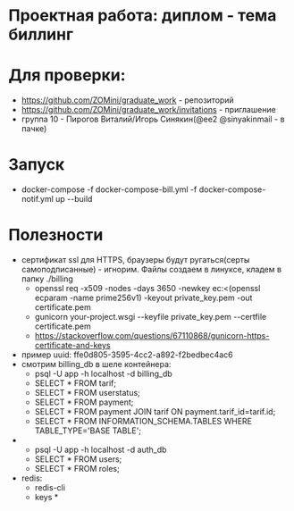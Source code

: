 # Проектная работа: диплом - тема биллинг

# Для проверки:
  - https://github.com/ZOMini/graduate_work  - репозиторий
  - https://github.com/ZOMini/graduate_work/invitations - приглашение
  - группа 10 - Пирогов Виталий/Игорь Синякин(@ee2 @sinyakinmail - в пачке)

# Запуск
  - docker-compose -f docker-compose-bill.yml -f docker-compose-notif.yml up --build

# Полезности
  - сертификат ssl для HTTPS, браузеры будут ругаться(серты самоподписанные) - игнорим. Файлы создаем в линуксе, кладем в папку ./billing
    - openssl req -x509 -nodes -days 3650 -newkey ec:<(openssl ecparam -name prime256v1) -keyout private_key.pem -out certificate.pem
    - gunicorn your-project.wsgi --keyfile private_key.pem --certfile certificate.pem
    - https://stackoverflow.com/questions/67110868/gunicorn-https-certificate-and-keys
  - пример uuid: ffe0d805-3595-4cc2-a892-f2bedbec4ac6
  - смотрим billing_db в шеле контейнера:
    - psql -U app -h localhost -d billing_db
    - SELECT * FROM tarif;
    - SELECT * FROM userstatus;
    - SELECT * FROM payment;
    - SELECT * FROM payment JOIN tarif ON payment.tarif_id=tarif.id;
    - SELECT * FROM INFORMATION_SCHEMA.TABLES WHERE TABLE_TYPE='BASE TABLE';
  - 
    - psql -U app -h localhost -d auth_db
    - SELECT * FROM users;
    - SELECT * FROM roles;
  - redis:
    - redis-cli
    - keys *